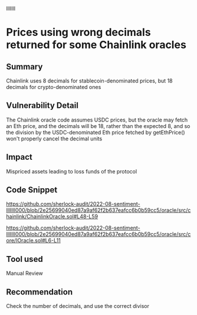 IllIllI
# Prices using wrong decimals returned for some Chainlink oracles

## Summary
Chainlink uses 8 decimals for stablecoin-denominated prices, but 18 decimals for crypto-denominated ones

## Vulnerability Detail
The Chainlink oracle code assumes USDC prices, but the oracle may fetch an Eth price, and the decimals will be 18, rather than the expected 8, and so the division by the USDC-denominated Eth price fetched by getEthPrice() won't properly cancel the decimal units

## Impact
Mispriced assets leading to loss funds of the protocol

## Code Snippet
https://github.com/sherlock-audit/2022-08-sentiment-IllIllI000/blob/2e25699040ed87a9af62f2b637eafcc6b0b59cc5/oracle/src/chainlink/ChainlinkOracle.sol#L48-L59

https://github.com/sherlock-audit/2022-08-sentiment-IllIllI000/blob/2e25699040ed87a9af62f2b637eafcc6b0b59cc5/oracle/src/core/IOracle.sol#L6-L11

## Tool used

Manual Review

## Recommendation
Check the number of decimals, and use the correct divisor

